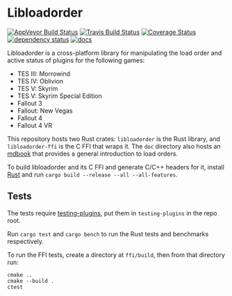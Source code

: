 # Libloadorder

[![AppVeyor Build Status](https://ci.appveyor.com/api/projects/status/github/WrinklyNinja/libloadorder?branch=master&svg=true)](https://ci.appveyor.com/project/WrinklyNinja/libloadorder)
[![Travis Build Status](https://travis-ci.org/WrinklyNinja/libloadorder.svg?branch=master)](https://travis-ci.org/WrinklyNinja/libloadorder)
[![Coverage Status](https://coveralls.io/repos/github/WrinklyNinja/libloadorder/badge.svg?branch=master)](https://coveralls.io/github/WrinklyNinja/libloadorder?branch=master)
[![dependency status](https://deps.rs/repo/github/WrinklyNinja/libloadorder/status.svg)](https://deps.rs/repo/github/WrinklyNinja/libloadorder)
[![docs](https://docs.rs/libloadorder-ffi/badge.svg)](https://docs.rs/crate/libloadorder-ffi)

Libloadorder is a cross-platform library for manipulating the load order and
active status of plugins for the following games:

* TES III: Morrowind
* TES IV: Oblivion
* TES V: Skyrim
* TES V: Skyrim Special Edition
* Fallout 3
* Fallout: New Vegas
* Fallout 4
* Fallout 4 VR

This repository hosts two Rust crates: `libloadorder` is the Rust library, and
`libloadorder-ffi` is the C FFI that wraps it. The `doc` directory also hosts an
[mdbook](https://github.com/rust-lang-nursery/mdBook) that provides a general
introduction to load orders.

To build libloadorder and its C FFI and generate C/C++ headers for it, install
[Rust](https://www.rust-lang.org/) and run
`cargo build --release --all --all-features`.

## Tests

The tests require
[testing-plugins](https://github.com/WrinklyNinja/testing-plugins), put them in
`testing-plugins` in the repo root.

Run `cargo test` and `cargo bench` to run the Rust tests and benchmarks
respectively.

To run the FFI tests, create a directory at `ffi/build`, then from that
directory run:

```
cmake ..
cmake --build .
ctest
```
